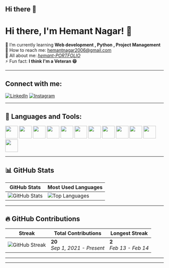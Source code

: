 ## Hi there 👋

# Hi there, I'm Hemant Nagar! 👋  

🌱 I’m currently learning **Web development , Python , Project Management**  
📩 How to reach me: [hemantnagar2006@gmail.com](mailto:hemantnagar2006@gmail.com)  
📄 All about me: [_hemant-PORTFOLIO_](#)  
⚡ Fun fact: **I think I'm a Veteran 😆**  

---

## Connect with me:  
[![LinkedIn](https://img.shields.io/badge/LinkedIn-0077B5?style=for-the-badge&logo=linkedin&logoColor=white)]([https://linkedin.com/in/hemant-nagar-157628309])
[![Instagram](https://img.shields.io/badge/Instagram-E4405F?style=for-the-badge&logo=instagram&logoColor=white)](https://instagram.com/hemant_nagar_01)  

---

## 🔧 Languages and Tools:  
<p align="left">
  <img src="https://cdn.jsdelivr.net/gh/devicons/devicon/icons/c/c-original.svg" width="40" height="40"/>
  <img src="https://cdn.jsdelivr.net/gh/devicons/devicon/icons/cplusplus/cplusplus-original.svg" width="40" height="40"/>
  <img src="https://cdn.jsdelivr.net/gh/devicons/devicon/icons/css3/css3-original.svg" width="40" height="40"/>
  <img src="https://cdn.jsdelivr.net/gh/devicons/devicon/icons/figma/figma-original.svg" width="40" height="40"/>
  <img src="https://cdn.jsdelivr.net/gh/devicons/devicon/icons/git/git-original.svg" width="40" height="40"/>
  <img src="https://cdn.jsdelivr.net/gh/devicons/devicon/icons/html5/html5-original.svg" width="40" height="40"/>
  <img src="https://cdn.jsdelivr.net/gh/devicons/devicon/icons/illustrator/illustrator-line.svg" width="40" height="40"/>

  <img src="https://cdn.jsdelivr.net/gh/devicons/devicon/icons/javascript/javascript-original.svg" width="40" height="40"/>
  
 
  <img src="https://cdn.jsdelivr.net/gh/devicons/devicon/icons/nextjs/nextjs-original.svg" width="40" height="40"/>

  <img src="https://cdn.jsdelivr.net/gh/devicons/devicon/icons/php/php-original.svg" width="40" height="40"/>
  <img src="https://cdn.jsdelivr.net/gh/devicons/devicon/icons/python/python-original.svg" width="40" height="40"/>
  <img src="https://cdn.jsdelivr.net/gh/devicons/devicon/icons/react/react-original.svg" width="40" height="40"/>
</p>

---

## 📊 GitHub Stats  

| GitHub Stats | Most Used Languages |
|-------------|--------------------|
| <img src="https://github-readme-stats.vercel.app/api?username=shivanshukushwah&show_icons=true&theme=radical" alt="GitHub Stats"> | <img src="https://github-readme-stats.vercel.app/api/top-langs/?username=shivanshukushwah&layout=compact&theme=radical" alt="Top Languages"> |

---

## 🔥 GitHub Contributions  

| Streak | Total Contributions | Longest Streak |
|--------|---------------------|---------------|
| <img src="https://github-readme-streak-stats.herokuapp.com/?user=shivanshukushwah&theme=radical" alt="GitHub Streak"> | **20** <br> _Sep 1, 2021 - Present_ | **2** <br> _Feb 13 - Feb 14_ |

---



---
<!--
**hemantnagar01/hemantnagar01** is a ✨ _special_ ✨ repository because its `README.md` (this file) appears on your GitHub profile.

Here are some ideas to get you started:

- 🔭 I’m currently working on ...
- 🌱 I’m currently learning ...
- 👯 I’m looking to collaborate on ...
- 🤔 I’m looking for help with ...
- 💬 Ask me about ...
- 📫 How to reach me: ...
- 😄 Pronouns: ...
- ⚡ Fun fact: ...
-->
